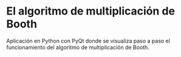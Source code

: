 # El algoritmo de multiplicación de Booth

Aplicación en Python con PyQt donde se visualiza paso a paso el funcionamiento del algoritmo de multiplicación de Booth.

